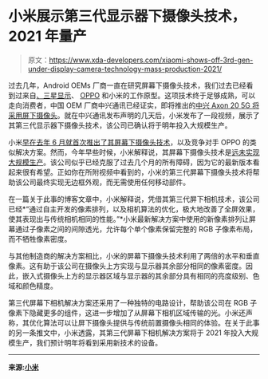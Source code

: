 # 小米展示第三代显示器下摄像头技术，2021 年量产

> 原文：<https://www.xda-developers.com/xiaomi-shows-off-3rd-gen-under-display-camera-technology-mass-production-2021/>

过去几年，Android OEMs 厂商一直在研究屏幕下摄像头技术，我们过去已经看到过来自[、三星显示](https://www.xda-developers.com/samsung-display-under-display-camera/)、 [OPPO](https://www.xda-developers.com/oppo-under-screen-camera-prototype/) 和小米的工作原型。这项技术终于足够成熟，可以走向消费者，中国 OEM 厂商中兴通讯已经证实，即将推出的[中兴 Axon 20 5G 将采用屏下摄像头](https://www.xda-developers.com/zte-a20-5g-first-smartphone-under-screen-camera/)。就在中兴通讯发布声明的几天后，小米发布了一段视频，展示了其第三代显示器下摄像头技术，该公司已确认将于明年投入大规模生产。

小米[早在去年 6 月就首次推出了其屏幕下摄像头技术](https://www.xda-developers.com/oppo-xiaomi-under-display-front-camera/)，以及竞争对手 OPPO 的类似解决方案。然而，今年早些时候，小米解释说，其屏幕下摄像头技术是[远未实现大规模生产](https://www.xda-developers.com/xiaomi-under-screen-cameras-mass-production/)。该公司似乎已经克服了过去几个月的所有障碍，因为它的最新版本看起来很有希望。正如你在所附视频中看到的，小米的第三代屏幕下摄像头技术将帮助该公司最终实现无边框外观，而无需使用任何移动部件。

在一篇关于此事的博客文章中，小米解释说，凭借其第三代屏下相机技术，该公司已经*“通过自主开发的像素排列，以及相机算法的优化，极大地改善了全屏效果，使其表现出与传统相机相同的性能。”*小米最新解决方案中使用的新像素排列让屏幕通过子像素之间的间隙透光，允许每个单个像素保留完整的 RGB 子像素布局，而不牺牲像素密度。

与其他制造商的解决方案相比，小米的屏幕下摄像头技术利用了两倍的水平和垂直像素。这有助于该公司在摄像头上方实现与显示器其余部分相同的像素密度。因此，嵌入式摄像头上方的显示器区域与显示器的其余部分具有相同的亮度级别、色域和颜色精度。

第三代屏幕下相机解决方案还采用了一种独特的电路设计，帮助该公司在 RGB 子像素下隐藏更多的组件，这进一步增加了从屏幕下相机区域传输的光。小米还声称，其优化算法可以让屏下摄像头提供与传统前置摄像头相同的体验。在关于此事的另一条推文中，小米透露，其第三代屏幕下相机解决方案将于 2021 年投入大规模生产，我们预计明年将看到采用新技术的设备。

* * *

**来源:[小米](https://blog.mi.com/en/2020/08/28/xiaomi-unveils-3rd-generation-under-display-camera-technology/)**